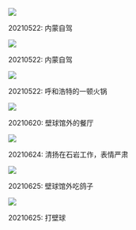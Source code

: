 
![](https://i.postimg.cc/7LxkQhQc/IMG-20210522-140425.jpg)

20210522: 内蒙自驾

![](https://i.postimg.cc/hjvqcwn1/IMG-20210522-140440.jpg)

20210522: 内蒙自驾

![](https://i.postimg.cc/rmH2mJFX/IMG-20210522-203451.jpg)

20210522: 呼和浩特的一顿火锅

![](https://i.postimg.cc/wMs8sm7t/IMG-20210620-123317.jpg)

20210620: 壁球馆外的餐厅

![](https://i.postimg.cc/X7dqRZQ7/IMG-20210624-145113-01-01.jpg)

20210624: 清扬在石岩工作，表情严肃

![](https://i.postimg.cc/pybNQLFs/IMG-20210625-124522.jpg)

20210625: 壁球馆外吃鸽子

![](https://i.postimg.cc/sfBvJHWW/IMG-20210625-140124.jpg)

20210625: 打壁球

